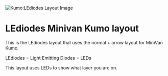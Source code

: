 ![Kumo:LEdiodes Layout Image](https://i.imgur.com/uDB1rTr.png)

# LEdiodes Minivan Kumo layout

This is the LEdiodes layout that uses the normal + arrow layout for MiniVan Kumo.

LEdiodes = Light Emitting Diodes = LEDs

This layout uses LEDs to show what layer you are on.
